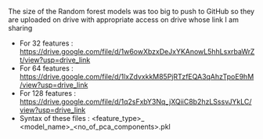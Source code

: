 The size of the Random forest models was too big to push to GitHub so they are uploaded on drive with appropriate access on drive whose link I am sharing
- For 32 features : https://drive.google.com/file/d/1w6owXbzxDeJxYKAnowL5hhLsxrbaWrZt/view?usp=drive_link
- For 64 features : https://drive.google.com/file/d/1lxZdvxkkM85PjRTzfEQA3qAhzTpoE9hM/view?usp=drive_link
- For 128 features : https://drive.google.com/file/d/1q2sFxbY3Nq_jXQiiC8b2hzLSssvJYkLC/view?usp=drive_link
- Syntax of these files : <feature_type>_ <model_name>_<no_of_pca_components>.pkl
